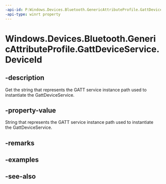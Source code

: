 ```yaml
---
-api-id: P:Windows.Devices.Bluetooth.GenericAttributeProfile.GattDeviceService.DeviceId
-api-type: winrt property
---
```


<!-- Property syntax
public string DeviceId { get; }
-->

# Windows.Devices.Bluetooth.GenericAttributeProfile.GattDeviceService.DeviceId

## -description
Get the string that represents the GATT service instance path used to instantiate the GattDeviceService.

## -property-value
String that represents the GATT service instance path used to instantiate the GattDeviceService.

## -remarks

## -examples

## -see-also
